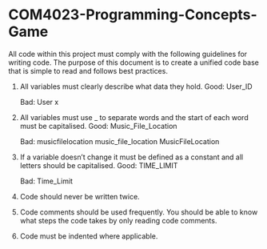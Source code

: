 # COM4023-Programming-Concepts-Game

All code within this project must comply with the following guidelines for writing code.
The purpose of this document is to create a unified code base that is simple to read and follows best practices. 

1. All variables must clearly describe what data they hold.
   Good:
     User_ID

   Bad:
     User
     x

3. All variables must use _ to separate words and the start of each word must be capitalised.
   Good:
     Music_File_Location

   Bad:
     musicfilelocation
     music_file_location
     MusicFileLocation

3. If a variable doesn’t change it must be defined as a constant and all letters should be capitalised.
   Good:
   TIME_LIMIT

   Bad:
   Time_Limit

5. Code should never be written twice.

6. Code comments should be used frequently. You should be able to know what steps the code takes by only reading code comments.

7. Code must be indented where applicable.
